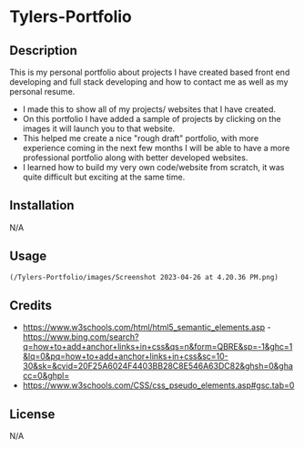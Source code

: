 # Tylers-Portfolio

## Description

This is my personal portfolio about projects I have created based front end developing and full stack developing and how to contact me as well as my personal resume.

- I made this to show all of my projects/ websites that I have created.
- On this portfolio I have added a sample of projects by clicking on the images it will launch you to that website.
- This helped me create a nice "rough draft" portfolio, with more experience coming in the next few months I will be able to have a more professional portfolio along with better developed websites.
- I learned how to build my very own code/website from scratch, it was quite difficult but exciting at the same time.

## Installation

N/A

## Usage

```md
(/Tylers-Portfolio/images/Screenshot 2023-04-26 at 4.20.36 PM.png)
```
## Credits

- https://www.w3schools.com/html/html5_semantic_elements.asp
-https://www.bing.com/search?q=how+to+add+anchor+links+in+css&qs=n&form=QBRE&sp=-1&ghc=1&lq=0&pq=how+to+add+anchor+links+in+css&sc=10-30&sk=&cvid=20F25A6024F4403BB28C8E546A63DC82&ghsh=0&ghacc=0&ghpl=
- https://www.w3schools.com/CSS/css_pseudo_elements.asp#gsc.tab=0

## License 

N/A